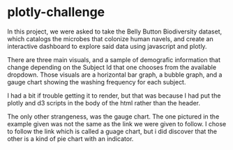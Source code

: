 # plotly-challenge

In this project, we were asked to take the Belly Button Biodiversity dataset, which catalogs the microbes that colonize human navels, and create an interactive dashboard to explore said data using javascript and plotly.

There are three main visuals, and a sample of demografic information that change depending on the Subject Id that one chooses from the available dropdown. Those visuals are a horizontal bar graph, a bubble graph, and a gauge chart showing the washing frequency for each subject. 

I had a bit if trouble getting it to render, but that was because I had put the plotly and d3 scripts in the body of the html rather than the header. 

The only other strangeness, was the gauge chart. The one pictured in the example given was not the same as the link we were given to follow. I chose to follow the link which is called a guage chart, but i did discover that the other is a kind of pie chart with an indicator. 
